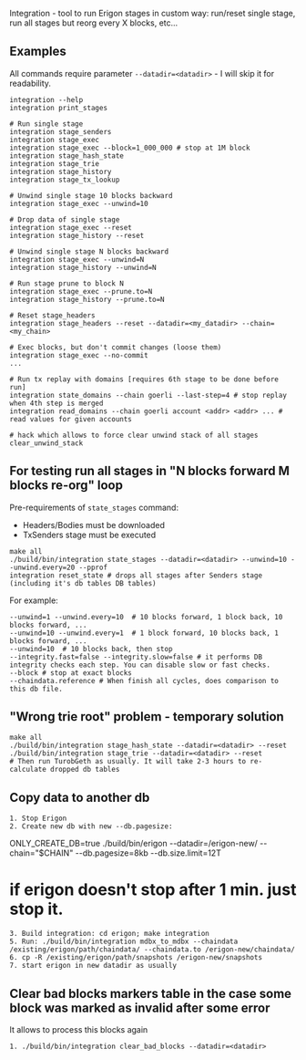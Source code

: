Integration - tool to run Erigon stages in custom way: run/reset single stage, run all stages but reorg every X blocks,
etc...

## Examples

All commands require parameter `--datadir=<datadir>` - I will skip it for readability.

```
integration --help
integration print_stages

# Run single stage 
integration stage_senders 
integration stage_exec  
integration stage_exec --block=1_000_000 # stop at 1M block
integration stage_hash_state 
integration stage_trie
integration stage_history
integration stage_tx_lookup

# Unwind single stage 10 blocks backward
integration stage_exec --unwind=10

# Drop data of single stage 
integration stage_exec --reset     
integration stage_history --reset

# Unwind single stage N blocks backward
integration stage_exec --unwind=N 
integration stage_history --unwind=N

# Run stage prune to block N
integration stage_exec --prune.to=N     
integration stage_history --prune.to=N

# Reset stage_headers
integration stage_headers --reset --datadir=<my_datadir> --chain=<my_chain>

# Exec blocks, but don't commit changes (loose them)
integration stage_exec --no-commit
...

# Run tx replay with domains [requires 6th stage to be done before run]
integration state_domains --chain goerli --last-step=4 # stop replay when 4th step is merged
integration read_domains --chain goerli account <addr> <addr> ... # read values for given accounts 

# hack which allows to force clear unwind stack of all stages
clear_unwind_stack
```

## For testing run all stages in "N blocks forward M blocks re-org" loop

Pre-requirements of `state_stages` command:

- Headers/Bodies must be downloaded
- TxSenders stage must be executed

```
make all
./build/bin/integration state_stages --datadir=<datadir> --unwind=10 --unwind.every=20 --pprof
integration reset_state # drops all stages after Senders stage (including it's db tables DB tables)
```

For example:

```
--unwind=1 --unwind.every=10  # 10 blocks forward, 1 block back, 10 blocks forward, ...
--unwind=10 --unwind.every=1  # 1 block forward, 10 blocks back, 1 blocks forward, ...
--unwind=10  # 10 blocks back, then stop
--integrity.fast=false --integrity.slow=false # it performs DB integrity checks each step. You can disable slow or fast checks.
--block # stop at exact blocks
--chaindata.reference # When finish all cycles, does comparison to this db file.
```

## "Wrong trie root" problem - temporary solution

```
make all
./build/bin/integration stage_hash_state --datadir=<datadir> --reset
./build/bin/integration stage_trie --datadir=<datadir> --reset
# Then run TurobGeth as usually. It will take 2-3 hours to re-calculate dropped db tables
```

## Copy data to another db

```
1. Stop Erigon
2. Create new db with new --db.pagesize: 
```

ONLY_CREATE_DB=true ./build/bin/erigon --datadir=/erigon-new/ --chain="$CHAIN" --db.pagesize=8kb --db.size.limit=12T

# if erigon doesn't stop after 1 min. just stop it.

```
3. Build integration: cd erigon; make integration
5. Run: ./build/bin/integration mdbx_to_mdbx --chaindata /existing/erigon/path/chaindata/ --chaindata.to /erigon-new/chaindata/
6. cp -R /existing/erigon/path/snapshots /erigon-new/snapshots
7. start erigon in new datadir as usually
```

## Clear bad blocks markers table in the case some block was marked as invalid after some error

It allows to process this blocks again

```
1. ./build/bin/integration clear_bad_blocks --datadir=<datadir>
```